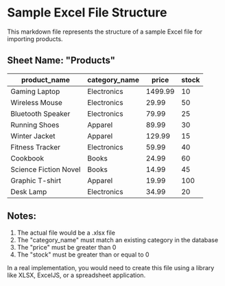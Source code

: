 # Sample Excel File Structure

This markdown file represents the structure of a sample Excel file for importing products.

## Sheet Name: "Products"

| product_name | category_name | price | stock |
|--------------|--------------|-------|-------|
| Gaming Laptop | Electronics | 1499.99 | 10 |
| Wireless Mouse | Electronics | 29.99 | 50 |
| Bluetooth Speaker | Electronics | 79.99 | 25 |
| Running Shoes | Apparel | 89.99 | 30 |
| Winter Jacket | Apparel | 129.99 | 15 |
| Fitness Tracker | Electronics | 59.99 | 40 |
| Cookbook | Books | 24.99 | 60 |
| Science Fiction Novel | Books | 14.99 | 45 |
| Graphic T-shirt | Apparel | 19.99 | 100 |
| Desk Lamp | Electronics | 34.99 | 20 |

## Notes:
1. The actual file would be a .xlsx file
2. The "category_name" must match an existing category in the database
3. The "price" must be greater than 0
4. The "stock" must be greater than or equal to 0

In a real implementation, you would need to create this file using a library like XLSX, ExcelJS, or a spreadsheet application.